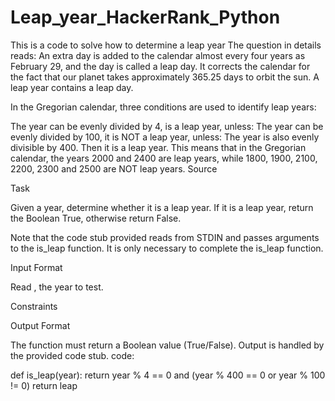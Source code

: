 # Leap_year_HackerRank_Python
This is a code to solve how to determine a leap year 
The question in details reads: 
An extra day is added to the calendar almost every four years as February 29, and the day is called a leap day. It corrects the calendar for the fact that our planet takes approximately 365.25 days to orbit the sun. A leap year contains a leap day.

In the Gregorian calendar, three conditions are used to identify leap years:

The year can be evenly divided by 4, is a leap year, unless:
The year can be evenly divided by 100, it is NOT a leap year, unless:
The year is also evenly divisible by 400. Then it is a leap year.
This means that in the Gregorian calendar, the years 2000 and 2400 are leap years, while 1800, 1900, 2100, 2200, 2300 and 2500 are NOT leap years. Source

Task

Given a year, determine whether it is a leap year. If it is a leap year, return the Boolean True, otherwise return False.

Note that the code stub provided reads from STDIN and passes arguments to the is_leap function. It is only necessary to complete the is_leap function.

Input Format

Read , the year to test.

Constraints


Output Format

The function must return a Boolean value (True/False). Output is handled by the provided code stub.
code:

def is_leap(year):
return year % 4 == 0 and (year % 400 == 0 or year % 100 != 0)
return leap
